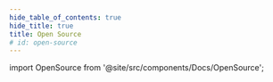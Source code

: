 ```yaml
---
hide_table_of_contents: true
hide_title: true
title: Open Source
# id: open-source
---
```


<!-- # Open Source -->

<!-- Custom component -->

import OpenSource from '@site/src/components/Docs/OpenSource';

<OpenSource />
